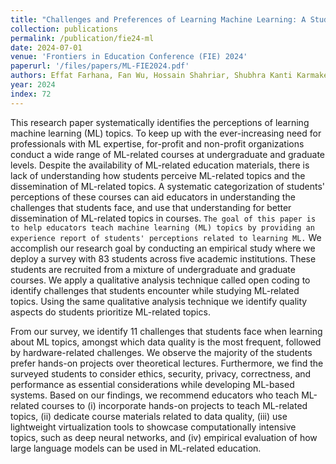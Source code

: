 ```yaml
---
title: "Challenges and Preferences of Learning Machine Learning: A Student Perspective"
collection: publications
permalink: /publication/fie24-ml
date: 2024-07-01
venue: 'Frontiers in Education Conference (FIE) 2024'
paperurl: '/files/papers/ML-FIE2024.pdf'
authors: Effat Farhana, Fan Wu, Hossain Shahriar, Shubhra Kanti Karmaker Santu, and Akond Rahman
year: 2024
index: 72
--- 
```

This research paper systematically identifies the perceptions of learning machine learning (ML) topics. To keep up with the ever-increasing need for professionals with ML expertise, for-profit and non-profit organizations conduct a wide range of ML-related courses at undergraduate and graduate levels. Despite the availability of ML-related education materials, there is lack of understanding how students perceive ML-related topics and the dissemination of ML-related topics. A systematic categorization of students' perceptions of these courses can aid educators in understanding the challenges that students face, and use that understanding for better dissemination of ML-related topics in courses. `The goal of this paper is to help educators teach machine learning (ML) topics by providing an experience report of students' perceptions related to learning ML.` We accomplish our research goal by conducting an empirical study where we deploy a survey with 83 students across five academic institutions. These students are recruited from a mixture of undergraduate and graduate courses. We apply a qualitative analysis technique called open coding to identify challenges that students encounter while studying ML-related topics. Using the same qualitative analysis technique we identify quality aspects do students prioritize ML-related topics.   

From our survey, we identify 11 challenges that students face when learning about ML topics, amongst which data quality is the most frequent, followed by hardware-related challenges. We observe the majority of the students prefer hands-on projects over theoretical lectures. Furthermore, we find the surveyed students to consider ethics, security, privacy, correctness, and performance as essential considerations while developing ML-based systems. Based on our findings, we recommend educators who teach ML-related courses to (i) incorporate hands-on projects to teach ML-related topics, (ii) dedicate course materials related to data quality, (iii) use lightweight virtualization tools to showcase computationally intensive topics, such as deep neural networks, and (iv) empirical evaluation of how large language models can be used in ML-related education.     